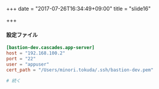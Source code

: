 +++
date = "2017-07-26T16:34:49+09:00"
title = "slide16"

+++
#### 設定ファイル
```toml
[bastion-dev.cascades.app-server]
host = "192.168.100.2"
port = "22"
user = "appuser"
cert_path = "/Users/minori.tokuda/.ssh/bastion-dev.pem"

# 続く
```
